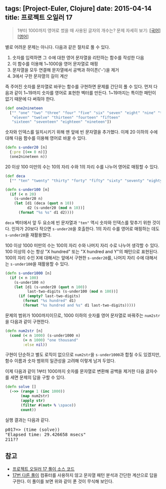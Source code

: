 tags: [Project-Euler, Clojure]
date: 2015-04-14
title: 프로젝트 오일러 17
---
> 1부터 1000까지 영어로 썼을 때 사용된 글자의 개수는?
> 문제 자세히 보기: [[국어]](http://euler.synap.co.kr/prob_detail.php?id=17) [[영어]](https://projecteuler.net/problem=17)

별로 어려운 문제는 아니다. 다음과 같은 절차로 풀 수 있다.

1. 숫자를 입력하면 그 수에 대한 영어 문자열을 리턴하는 함수를 작성한 다음
2. 이 함수를 이용해 1~1000을 영어 문자열로 매핑
3. 문자열을 모두 연결해 문자열에서 공백과 하이픈('-')을 제거
4. 3에서 구한 문자열의 길이 계산

즉 주어진 숫자를 문자열로 바꾸는 함수를 구현하면 문제를 간단히 풀 수 있다.<!--more--> 먼저 다음과 같이 1~19까지 숫자를 영어로 표현한 벡터를 만든다. 1~19까지는 특이한 패턴이 없기 때문에 다 써줘야 한다.

```clojure
(def one2nineteen
  ["" "one" "two" "three" "four" "five" "six" "seven" "eight" "nine" "ten"
   "eleven" "twelve" "thirteen" "fourteen" "fifteen"
   "sixteen" "seventeen" "eighteen" "nineteen"])
```

숫자와 인덱스를 일치시키기 위해 맨 앞에 빈 문자열을 추가했다. 이제 20 이하의 수에 대해 다음 함수를 이용해 영어로 바꿀 수 있다.

```clojure
(defn s-under20 [n]
  {:pre [(<= 0 n)]}
  (one2nineteen n))
```

20 이상 100 미만의 수는 10의 자리 수와 1의 자리 수를 나누어 영어로 매핑할 수 있다.

```clojure
(def deca
  ["" "ten" "twenty" "thirty" "forty" "fifty" "sixty" "seventy" "eighty" "ninety"])

(defn s-under100 [n]
  (if (< n 20)
    (s-under20 n)
    (let [d1 (deca (quot n 10))
          d2 (s-under20 (mod n 10))]
      (format "%s %s" d1 d2))))
```

`deca` 벡터에서 앞 두 요소에 빈 문자열과 `"ten"` 역시 숫자와 인덱스를 맞추기 위한 것이다. 인자가 20보다 작으면 `s-under20`을 호출한다. 1의 자리 수를 영어로 매핑하는 데도 `s-under20`을 재활용했다.

100 이상 1000 미만의 수는 100의 자리 수와 나머지 자리 수로 나누어 생각할 수 있다. 100 이상의 수는 항상 "X hundred" 또는 "X hundred and Y"의 패턴으로 표현된다. 100의 자리 수인 X에 대해서는 앞에서 구현한 `s-under20`를, 나머지 자리 수에 대해서는 `s-under100`을 재활용할 수 있다.

```clojure
(defn s-under1000 [n]
  (if (< n 100)
    (s-under100 n)
    (let [d1 (s-under20 (quot n 100))
          last-two-digits (s-under100 (mod n 100))]
      (if (empty? last-two-digits)
        (format "%s hundred" d1)
        (format "%s hundred and %s" d1 last-two-digits)))))
```

문제의 범위가 1000까지이므로, 1000 이하의 숫자를 영어 문자열로 바꿔주는 `num2str`을 다음과 같이 구현한다.

```clojure
(defn num2str [n]
  (cond (< n 1000) (s-under1000 n)
        (= n 1000) "one thousand"
        :else nil))
```

구현이 단순하고 별도 로직이 없으므로 `num2str`을 `s-under1000`과 합칠 수도 있겠지만, 함수 이름과 숫자 범위의 일관성을 고려해 이렇게 남겨 두었다.

이제 다음과 같이 1부터 1000까지 숫자를 문자열로 변환해 공백을 제거한 다음 글자수를 세면 문제의 답을 구할 수 있다.

```clojure
(defn solve []
  (->> (range 1 (inc 1000))
       (map num2str)
       (apply str)
       (filter #(not= % \space))
       count))
```

실행 결과는 다음과 같다.

<pre class="console">
p017=> (time (solve))
"Elapsed time: 29.426658 msecs"
211??
</pre>

## 참고
* [프로젝트 오일러 17 풀이 소스 코드](https://github.com/ntalbs/euler/blob/master/src/p017.clj)
* [17번 다른 풀이](http://www.mathblog.dk/project-euler-17-letters-in-the-numbers-1-1000/)
컴퓨터를 사용하지 않고 문자열 패턴 분석과 간단한 계산으로 답을 구한다. 이 풀이를 보면 위와 같이 푼 것이 무식해 보인다.
